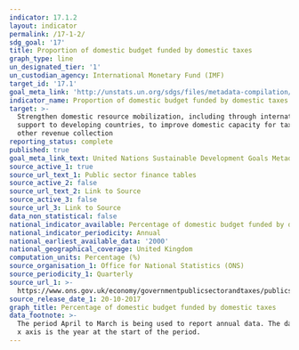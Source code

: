 ```yaml
---
indicator: 17.1.2
layout: indicator
permalink: /17-1-2/
sdg_goal: '17'
title: Proportion of domestic budget funded by domestic taxes
graph_type: line
un_designated_tier: '1'
un_custodian_agency: International Monetary Fund (IMF)
target_id: '17.1'
goal_meta_link: 'http://unstats.un.org/sdgs/files/metadata-compilation/Metadata-Goal-17.pdf'
indicator_name: Proportion of domestic budget funded by domestic taxes
target: >-
  Strengthen domestic resource mobilization, including through international
  support to developing countries, to improve domestic capacity for tax and
  other revenue collection
reporting_status: complete
published: true
goal_meta_link_text: United Nations Sustainable Development Goals Metadata (PDF 469 KB)
source_active_1: true
source_url_text_1: Public sector finance tables
source_active_2: false
source_url_text_2: Link to Source
source_active_3: false
source_url_3: Link to Source
data_non_statistical: false
national_indicator_available: Percentage of domestic budget funded by domestic taxes
national_indicator_periodicity: Annual
national_earliest_available_data: '2000'
national_geographical_coverage: United Kingdom
computation_units: Percentage (%)
source_organisation_1: Office for National Statistics (ONS)
source_periodicity_1: Quarterly
source_url_1: >-
  https://www.ons.gov.uk/economy/governmentpublicsectorandtaxes/publicsectorfinance/datasets/publicsectorfinancesappendixatables110/current
source_release_date_1: 20-10-2017
graph_title: Percentage of domestic budget funded by domestic taxes
data_footnote: >-
  The period April to March is being used to report annual data. The date on the
  x axis is the year at the start of the period.
---
```

